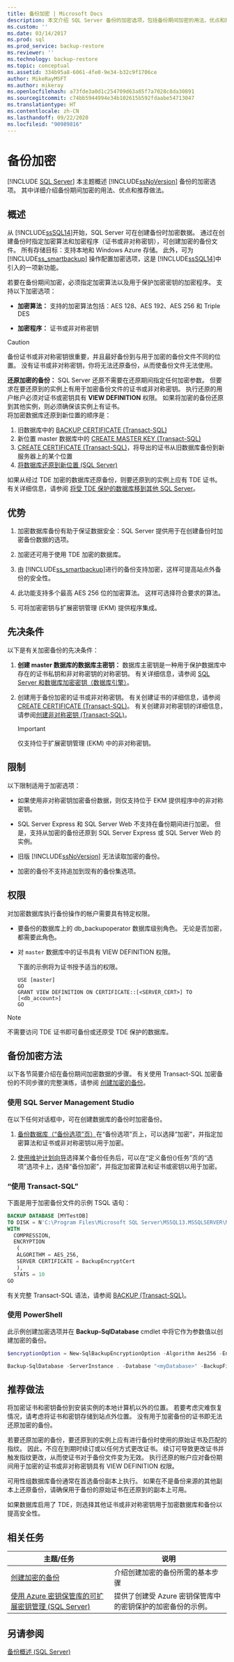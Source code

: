 ```yaml
---
title: 备份加密 | Microsoft Docs
description: 本文介绍 SQL Server 备份的加密选项，包括备份期间加密的用法、优点和推荐做法。
ms.custom: ''
ms.date: 03/14/2017
ms.prod: sql
ms.prod_service: backup-restore
ms.reviewer: ''
ms.technology: backup-restore
ms.topic: conceptual
ms.assetid: 334b95a8-6061-4fe0-9e34-b32c9f1706ce
author: MikeRayMSFT
ms.author: mikeray
ms.openlocfilehash: a73fde3a0d1c254709d63a85f7a7028c8da30891
ms.sourcegitcommit: c74bb5944994e34b102615b592fdaabe54713047
ms.translationtype: HT
ms.contentlocale: zh-CN
ms.lasthandoff: 09/22/2020
ms.locfileid: "90989816"
---
```

# <a name="backup-encryption"></a>备份加密
 [!INCLUDE [SQL Server](../../includes/applies-to-version/sqlserver.md)]
  本主题概述 [!INCLUDE[ssNoVersion](../../includes/ssnoversion-md.md)] 备份的加密选项。 其中详细介绍备份期间加密的用法、优点和推荐做法。  

## <a name="overview"></a><a name="Overview"></a> 概述  
 从 [!INCLUDE[ssSQL14](../../includes/sssql14-md.md)]开始，SQL Server 可在创建备份时加密数据。 通过在创建备份时指定加密算法和加密程序（证书或非对称密钥），可创建加密的备份文件。 所有存储目标：支持本地和 Windows Azure 存储。 此外，可为 [!INCLUDE[ss_smartbackup](../../includes/ss-smartbackup-md.md)] 操作配置加密选项，这是 [!INCLUDE[ssSQL14](../../includes/sssql14-md.md)]中引入的一项新功能。  
  
 若要在备份期间加密，必须指定加密算法以及用于保护加密密钥的加密程序。 支持以下加密选项：  
  
- **加密算法：** 支持的加密算法包括：AES 128、AES 192、AES 256 和 Triple DES  
  
- **加密程序：** 证书或非对称密钥  
  
> [!CAUTION]  
> 备份证书或非对称密钥很重要，并且最好备份到与用于加密的备份文件不同的位置。 没有证书或非对称密钥，你将无法还原备份，从而使备份文件无法使用。  
  
 **还原加密的备份：** SQL Server 还原不需要在还原期间指定任何加密参数。 但要求在要还原到的实例上有用于加密备份文件的证书或非对称密钥。 执行还原的用户帐户必须对证书或密钥具有 **VIEW DEFINITION** 权限。 如果将加密的备份还原到其他实例，则必须确保该实例上有证书。  
将加密数据库还原到新位置的顺序是：

1. 旧数据库中的 [BACKUP CERTIFICATE (Transact-SQL)](../../t-sql/statements/backup-certificate-transact-sql.md)
1. 新位置 master 数据库中的 [CREATE MASTER KEY (Transact-SQL)](../../t-sql/statements/create-master-key-transact-sql.md)
1. [CREATE CERTIFICATE (Transact-SQL)](../../t-sql/statements/create-certificate-transact-sql.md)，将导出的证书从旧数据库备份到新服务器上的某个位置
1. [将数据库还原到新位置 (SQL Server)](../../relational-databases/backup-restore/restore-a-database-to-a-new-location-sql-server.md)

 如果从经过 TDE 加密的数据库还原备份，则要还原到的实例上应有 TDE 证书。 有关详细信息，请参阅 [将受 TDE 保护的数据库移到其他 SQL Server](../../relational-databases/security/encryption/move-a-tde-protected-database-to-another-sql-server.md)。
  
##  <a name="benefits"></a><a name="Benefits"></a> 优势  
  
1. 加密数据库备份有助于保证数据安全：SQL Server 提供用于在创建备份时加密备份数据的选项。  
  
1. 加密还可用于使用 TDE 加密的数据库。  
  
1. 由 [!INCLUDE[ss_smartbackup](../../includes/ss-smartbackup-md.md)]进行的备份支持加密，这样可提高站点外备份的安全性。  
  
1. 此功能支持多个最高 AES 256 位的加密算法。 这样可选择符合要求的算法。  
  
1. 可将加密密钥与扩展密钥管理 (EKM) 提供程序集成。  
 
##  <a name="prerequisites"></a><a name="Prerequisites"></a>先决条件  
 以下是有关加密备份的先决条件：  
  
1. **创建 master 数据库的数据库主密钥：** 数据库主密钥是一种用于保护数据库中存在的证书私钥和非对称密钥的对称密钥。 有关详细信息，请参阅 [SQL Server 和数据库加密密钥（数据库引擎）](../../relational-databases/security/encryption/sql-server-and-database-encryption-keys-database-engine.md)。  
  
1. 创建用于备份加密的证书或非对称密钥。 有关创建证书的详细信息，请参阅 [CREATE CERTIFICATE (Transact-SQL)](../../t-sql/statements/create-certificate-transact-sql.md)。 有关创建非对称密钥的详细信息，请参阅[创建非对称密钥 (Transact-SQL)](../../t-sql/statements/create-asymmetric-key-transact-sql.md)。  
  
    > [!IMPORTANT]  
    >  仅支持位于扩展密钥管理 (EKM) 中的非对称密钥。  
  
##  <a name="restrictions"></a><a name="Restrictions"></a> 限制  
 以下限制适用于加密选项：  
  
- 如果使用非对称密钥加密备份数据，则仅支持位于 EKM 提供程序中的非对称密钥。  
  
- SQL Server Express 和 SQL Server Web 不支持在备份期间进行加密。 但是，支持从加密的备份还原到 SQL Server Express 或 SQL Server Web 的实例。  
  
- 旧版 [!INCLUDE[ssNoVersion](../../includes/ssnoversion-md.md)] 无法读取加密的备份。  
  
- 加密的备份不支持追加到现有的备份集选项。  

##  <a name="permissions"></a><a name="Permissions"></a> 权限  

对加密数据库执行备份操作的帐户需要具有特定权限。 

- 要备份的数据库上的 db_backupoperator 数据库级别角色。 无论是否加密，都需要此角色。 
- 对 `master` 数据库中的证书具有 VIEW DEFINITION 权限。

   下面的示例将为证书授予适当的权限。 
   
   ```tsql
   USE [master]
   GO
   GRANT VIEW DEFINITION ON CERTIFICATE::[<SERVER_CERT>] TO [<db_account>]
   GO
   ```

> [!NOTE]  
> 不需要访问 TDE 证书即可备份或还原受 TDE 保护的数据库。  
  
## <a name="backup-encryption-methods"></a><a name="Methods"></a> 备份加密方法  
 以下各节简要介绍在备份期间加密数据的步骤。 有关使用 Transact-SQL 加密备份的不同步骤的完整演练，请参阅 [创建加密的备份](../../relational-databases/backup-restore/create-an-encrypted-backup.md)。  
  
### <a name="using-sql-server-management-studio"></a>使用 SQL Server Management Studio  
 在以下任何对话框中，可在创建数据库的备份时加密备份。  
  
1. [备份数据库（“备份选项”页）](../../relational-databases/backup-restore/back-up-database-backup-options-page.md)在“备份选项”页上，可以选择“加密”，并指定加密算法和证书或非对称密钥以用于加密。  
  
1. [使用维护计划向导](../../relational-databases/maintenance-plans/use-the-maintenance-plan-wizard.md#SSMSProcedure)选择某个备份任务后，可以在“定义备份()任务”页的“选项”选项卡上，选择“备份加密”，并指定加密算法和证书或密钥以用于加密。  
  
### <a name="using-transact-sql"></a>“使用 Transact-SQL”  
 下面是用于加密备份文件的示例 TSQL 语句：  
  
```sql  
BACKUP DATABASE [MYTestDB]  
TO DISK = N'C:\Program Files\Microsoft SQL Server\MSSQL13.MSSQLSERVER\MSSQL\Backup\MyTestDB.bak'  
WITH  
  COMPRESSION,  
  ENCRYPTION   
   (  
   ALGORITHM = AES_256,  
   SERVER CERTIFICATE = BackupEncryptCert  
   ),  
  STATS = 10  
GO  
```  
  
 有关完整 Transact-SQL 语法，请参阅 [BACKUP (Transact-SQL)](../../t-sql/statements/backup-transact-sql.md)。  
  
### <a name="using-powershell"></a>使用 PowerShell  
 此示例创建加密选项并在 **Backup-SqlDatabase** cmdlet 中将它作为参数值以创建加密的备份。  
  
```powershell
$encryptionOption = New-SqlBackupEncryptionOption -Algorithm Aes256 -EncryptorType ServerCertificate -EncryptorName "BackupCert"  

Backup-SqlDatabase -ServerInstance . -Database "<myDatabase>" -BackupFile "<myDatabase>.bak" -CompressionOption On -EncryptionOption $encryptionOption  
```  
  
##  <a name="recommended-practices"></a><a name="RecommendedPractices"></a> 推荐做法  
 将加密证书和密钥备份到安装实例的本地计算机以外的位置。 若要考虑灾难恢复情况，请考虑将证书和密钥存储到站点外位置。 没有用于加密备份的证书即无法还原加密的备份。  
  
 若要还原加密的备份，要还原到的实例上应有进行备份时使用的原始证书及匹配的指纹。 因此，不应在到期时续订或以任何方式更改证书。 续订可导致更改证书并触发指纹更改，从而使证书对于备份文件变为无效。 执行还原的帐户应对备份期间用于加密的证书或非对称密钥具有 VIEW DEFINITION 权限。  
  
 可用性组数据库备份通常在首选备份副本上执行。  如果在不是备份来源的其他副本上还原备份，请确保用于备份的原始证书在还原到的副本上可用。  
  
 如果数据库启用了 TDE，则选择其他证书或非对称密钥用于加密数据库和备份以提高安全性。  
  
##  <a name="related-tasks"></a><a name="RelatedTasks"></a> 相关任务  
  
|主题/任务|说明|  
|-----------------|-----------------|  
|[创建加密的备份](../../relational-databases/backup-restore/create-an-encrypted-backup.md)|介绍创建加密的备份所需的基本步骤|  
|[使用 Azure 密钥保管库的可扩展密钥管理 (SQL Server)](../../relational-databases/security/encryption/extensible-key-management-using-azure-key-vault-sql-server.md)|提供了创建受 Azure 密钥保管库中的密钥保护的加密备份的示例。|  
  
## <a name="see-also"></a>另请参阅  
 [备份概述 (SQL Server)](../../relational-databases/backup-restore/backup-overview-sql-server.md)  
